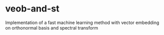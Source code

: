 # veob-and-st
Implementation of a fast machine learning method with vector embedding on orthonormal basis and spectral transform
